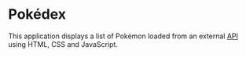 # Pokédex
This application displays a list of Pokémon loaded from an external [API](https://pokeapi.co/api/v2/pokemon/?limit=150) using HTML, CSS and JavaScript.
